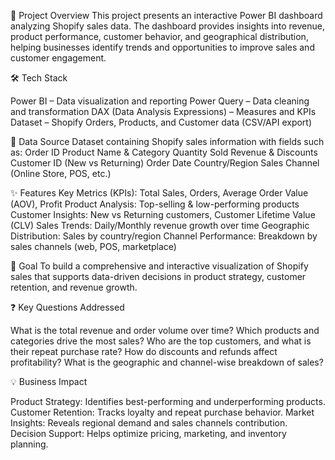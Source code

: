 🔹 Project Overview
This project presents an interactive Power BI dashboard analyzing Shopify sales data. The dashboard provides insights into revenue, product performance, customer behavior, and geographical distribution, helping businesses identify trends and opportunities to improve sales and customer engagement.

🛠 Tech Stack

Power BI – Data visualization and reporting
Power Query – Data cleaning and transformation
DAX (Data Analysis Expressions) – Measures and KPIs
Dataset – Shopify Orders, Products, and Customer data (CSV/API export)

📂 Data Source
Dataset containing Shopify sales information with fields such as:
Order ID
Product Name & Category
Quantity Sold
Revenue & Discounts
Customer ID (New vs Returning)
Order Date
Country/Region
Sales Channel (Online Store, POS, etc.)

✨ Features
Key Metrics (KPIs): Total Sales, Orders, Average Order Value (AOV), Profit
Product Analysis: Top-selling & low-performing products
Customer Insights: New vs Returning customers, Customer Lifetime Value (CLV)
Sales Trends: Daily/Monthly revenue growth over time
Geographic Distribution: Sales by country/region
Channel Performance: Breakdown by sales channels (web, POS, marketplace)

🎯 Goal
To build a comprehensive and interactive visualization of Shopify sales that supports data-driven decisions in product strategy, customer retention, and revenue growth.

❓ Key Questions Addressed

What is the total revenue and order volume over time?
Which products and categories drive the most sales?
Who are the top customers, and what is their repeat purchase rate?
How do discounts and refunds affect profitability?
What is the geographic and channel-wise breakdown of sales?

💡 Business Impact

Product Strategy: Identifies best-performing and underperforming products.
Customer Retention: Tracks loyalty and repeat purchase behavior.
Market Insights: Reveals regional demand and sales channels contribution.
Decision Support: Helps optimize pricing, marketing, and inventory planning.
